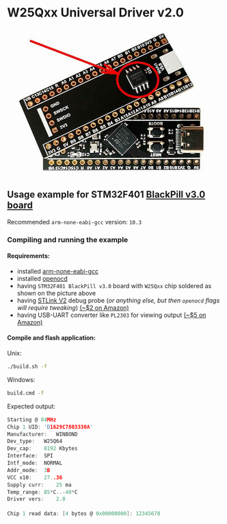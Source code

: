 # W25Qxx Universal Driver v2.0
![board with chip soldered](./img/WeAct-STM32F4-BlackPill-V3-0-DemoBoard.jpg)

## Usage example for STM32F401 [BlackPill v3.0 board](https://stm32-base.org/boards/STM32F401CEU6-WeAct-Black-Pill-V3.0)

Recommended `arm-none-eabi-gcc` version: `10.3`

### Compiling and running the example
#### Requirements:
- installed [arm-none-eabi-gcc](https://developer.arm.com/downloads/-/gnu-rm)
- installed [openocd](https://openocd.org/pages/getting-openocd.html)
- having `STM32F401 BlackPill v3.0` board with `W25Qxx` chip soldered as shown on the picture above
- having [STLink V2](https://www.st.com/en/development-tools/st-link-v2.html) debug probe (_or anything else, but then `openocd` flags will require tweaking_) [(~$2 on Amazon)](https://www.amazon.com/s?k=st-link-v2)
- having USB-UART converter like `PL2303` for viewing output [(~$5 on Amazon)](https://www.amazon.com/s?k=PL2303)
#### Compile and flash application:
Unix:
```bash
./build.sh -f
```
Windows:
```cmd
build.cmd -f
```

Expected output:
```C
Starting @ 84MHz
Chip 1 UID: 'D1629C7803330A'
Manufacturer:	WINBOND
Dev_type:	W25Q64
Dev_cap:	8192 Kbytes
Interface:	SPI
Intf_mode:	NORMAL
Addr_mode:	3B
VCC x10:	27..36
Supply curr:	25 ma
Temp_range:	85*C..-40*C
Driver vers:	2.0

Chip 1 read data: [4 bytes @ 0x00000000]: 12345678
```